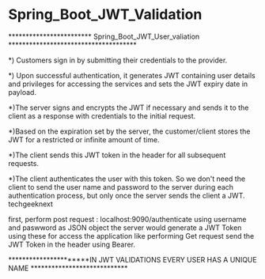 # Spring_Boot_JWT_Validation
************************ Spring_Boot_JWT_User_valiation *************************************

*) Customers sign in by submitting their credentials to the provider.

*)  Upon successful authentication, it generates JWT containing user details and privileges for accessing the services and sets the JWT expiry date in payload.

*)The server signs and encrypts the JWT if necessary and sends it to the client as a response with credentials to the initial request.

*)Based on the expiration set by the server, the customer/client stores the JWT for a restricted or infinite amount of time.

*)The client sends this JWT token in the header for all subsequent requests.

*)The client authenticates the user with this token. So we don't need the client to send the user name and password to the server during each authentication process, but only once the server sends the client a JWT.
techgeeknext

first, perform post request : localhost:9090/authenticate using username and paswword as JSON object
the server would generate a JWT Token using these for access the application like performing Get request send the JWT Token in the header using Bearer.
 
 **********************IN JWT VALIDATIONS EVERY USER HAS A UNIQUE NAME ****************************
